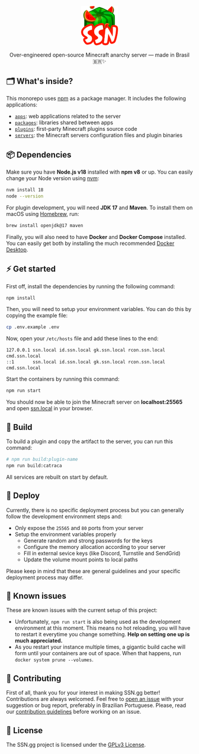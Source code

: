 <p align="center">
  <img src="./packages/ssnkit/assets/img/ssn-icon.png" width="100" />
</p>

<p align="center">
  Over-engineered open-source Minecraft anarchy server — made in Brasil 🇧🇷✨
</p>

## 🗂 What's inside?

This monorepo uses [npm](https://www.npmjs.com/) as a package manager. It includes the following applications:

- [`apps`](./apps): web applications related to the server
- [`packages`](./packages): libraries shared between apps
- [`plugins`](./plugins): first-party Minecraft plugins source code
- [`servers`](./servers): the Minecraft servers configuration files and plugin binaries

## 📦 Dependencies

Make sure you have **Node.js v18** installed with **npm v8** or up. You can easily change your Node version using [nvm](https://github.com/nvm-sh/nvm):

```bash
nvm install 18
node --version
```

For plugin development, you will need **JDK 17** and **Maven**. To install them on macOS using [Homebrew](https://brew.sh), run:

```bash
brew install openjdk@17 maven
```

Finally, you will also need to have **Docker** and **Docker Compose** installed. You can easily get both by installing the much recommended [Docker Desktop](https://www.docker.com/products/docker-desktop).

## ⚡️ Get started

First off, install the dependencies by running the following command:

```bash
npm install
```

Then, you will need to setup your environment variables. You can do this by copying the example file:

```bash
cp .env.example .env
```

Now, open your `/etc/hosts` file and add these lines to the end:

```
127.0.0.1 ssn.local id.ssn.local gk.ssn.local rcon.ssn.local cmd.ssn.local
::1       ssn.local id.ssn.local gk.ssn.local rcon.ssn.local cmd.ssn.local
```

Start the containers by running this command:

```bash
npm run start
```

You should now be able to join the Minecraft server on **localhost:25565** and open [ssn.local](http://ssn.local) in your browser.

## 🧰 Build

To build a plugin and copy the artifact to the server, you can run this command:

```bash
# npm run build:plugin-name
npm run build:catraca
```

All services are rebuilt on start by default.

## 🚀 Deploy

Currently, there is no specific deployment process but you can generally follow the development environment steps and:

- Only expose the `25565` and `80` ports from your server
- Setup the environment variables properly
  - Generate random and strong passwords for the keys
  - Configure the memory allocation according to your server
  - Fill in external sevice keys (like Discord, Turnstile and SendGrid)
  - Update the volume mount points to local paths

Please keep in mind that these are general guidelines and your specific deployment process may differ.

## 🤒 Known issues

These are known issues with the current setup of this project:

- Unfortunately, `npm run start` is also being used as the development environment at this moment. This means no hot reloading, you will have to restart it everytime you change something. **Help on setting one up is much appreciated.**
- As you restart your instance multiple times, a gigantic build cache will form until your containers are out of space. When that happens, run `docker system prune --volumes`.

## 🤝 Contributing

First of all, thank you for your interest in making SSN.gg better! Contributions are always welcomed. Feel free to [open an issue](https://github.com/doceazedo/ssn/issues) with your suggestion or bug report, preferably in Brazilian Portuguese. Please, read our [contribution guidelines](CONTRIBUTING.md) before working on an issue.

## 📝 License

The SSN.gg project is licensed under the [GPLv3 License](LICENSE).
